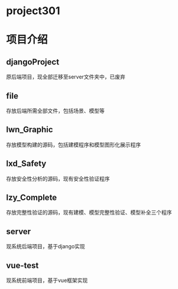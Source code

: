 # project301
# 项目介绍
## djangoProject
原后端项目，现全部迁移至server文件夹中，已废弃
## file
存放后端所需全部文件，包括场景、模型等
## lwn_Graphic
存放模型构建的源码，包括建模程序和模型图形化展示程序
## lxd_Safety
存放安全性分析的源码，现有安全性验证程序
## lzy_Complete
存放完整性验证的源码，现有建模、模型完整性验证、模型补全三个程序
## server
现系统后端项目，基于django实现
## vue-test
现系统前端项目，基于vue框架实现
